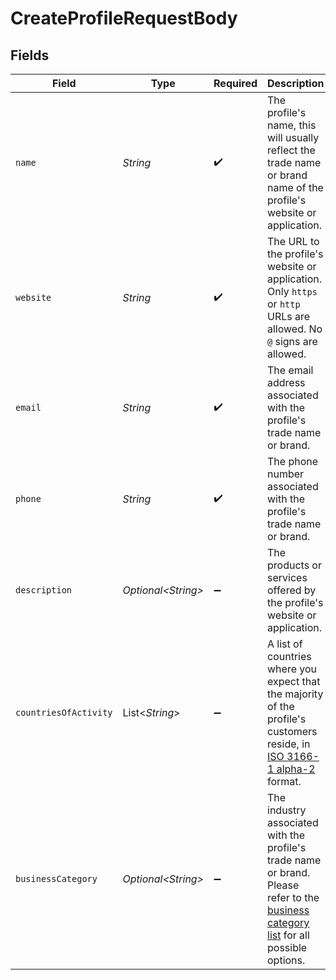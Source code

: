 # CreateProfileRequestBody


## Fields

| Field                                                                                                                                                                       | Type                                                                                                                                                                        | Required                                                                                                                                                                    | Description                                                                                                                                                                 | Example                                                                                                                                                                     |
| --------------------------------------------------------------------------------------------------------------------------------------------------------------------------- | --------------------------------------------------------------------------------------------------------------------------------------------------------------------------- | --------------------------------------------------------------------------------------------------------------------------------------------------------------------------- | --------------------------------------------------------------------------------------------------------------------------------------------------------------------------- | --------------------------------------------------------------------------------------------------------------------------------------------------------------------------- |
| `name`                                                                                                                                                                      | *String*                                                                                                                                                                    | :heavy_check_mark:                                                                                                                                                          | The profile's name, this will usually reflect the trade name or brand name of the profile's website or application.                                                         | My website name                                                                                                                                                             |
| `website`                                                                                                                                                                   | *String*                                                                                                                                                                    | :heavy_check_mark:                                                                                                                                                          | The URL to the profile's website or application. Only `https` or `http` URLs are allowed. No `@` signs are allowed.                                                         | https://example.com                                                                                                                                                         |
| `email`                                                                                                                                                                     | *String*                                                                                                                                                                    | :heavy_check_mark:                                                                                                                                                          | The email address associated with the profile's trade name or brand.                                                                                                        | test@mollie.com                                                                                                                                                             |
| `phone`                                                                                                                                                                     | *String*                                                                                                                                                                    | :heavy_check_mark:                                                                                                                                                          | The phone number associated with the profile's trade name or brand.                                                                                                         | +31208202070                                                                                                                                                                |
| `description`                                                                                                                                                               | *Optional\<String>*                                                                                                                                                         | :heavy_minus_sign:                                                                                                                                                          | The products or services offered by the profile's website or application.                                                                                                   | My website description                                                                                                                                                      |
| `countriesOfActivity`                                                                                                                                                       | List\<*String*>                                                                                                                                                             | :heavy_minus_sign:                                                                                                                                                          | A list of countries where you expect that the majority of the profile's customers reside, in [ISO 3166-1 alpha-2](https://en.wikipedia.org/wiki/ISO_3166-1_alpha-2) format. | [<br/>"NL",<br/>"GB"<br/>]                                                                                                                                                  |
| `businessCategory`                                                                                                                                                          | *Optional\<String>*                                                                                                                                                         | :heavy_minus_sign:                                                                                                                                                          | The industry associated with the profile's trade name or brand. Please refer to the [business category list](common-data-types#business-category) for all possible options. | OTHER_MERCHANDISE                                                                                                                                                           |